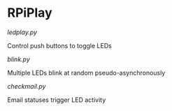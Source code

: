 # RPiPlay


*ledplay.py*

Control push buttons to toggle LEDs


*blink.py*

Multiple LEDs blink at random pseudo-asynchronously


*checkmail.py*

Email statuses trigger LED activity

